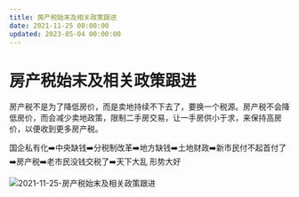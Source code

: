 ```yaml
---
title: 房产税始末及相关政策跟进
date: 2021-11-25 00:00:00
updated: 2023-05-04 00:00:00
---
```


# 房产税始末及相关政策跟进

房产税不是为了降低房价，而是卖地持续不下去了，要换一个税源。房产税不会降低房价，而会减少卖地政策，限制二手房交易，让一手房供小于求，来保持高房价，以便收到更多房产税。

国企私有化➡️中央缺钱➡️分税制改革➡️地方缺钱➡️土地财政➡️新市民付不起首付了➡️房产税➡️老市民没钱交税了➡️天下大乱 形势大好

![2021-11-25-房产税始末及相关政策跟进](assets/2021-11-25-房产税始末及相关政策跟进.jpeg)

